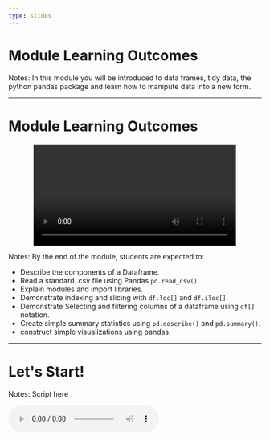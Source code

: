 ```yaml
---
type: slides
---
```


# Module Learning Outcomes

Notes: In this module you will be introduced to data frames, tidy data, the python pandas package and learn how to manipute data into a new form.

---

# Module Learning Outcomes

<html>
<video style="display:block; margin: 0 auto;" width="80%" height="auto" controls >
  <source src="sample_video.mp4" type="video/mp4">
Your browser does not support the video tag.
</video></html>

Notes:
By the end of the module, students are expected to:
- Describe the components of a Dataframe.
- Read a standard .csv file using Pandas `pd.read_csv()`.
- Explain modules and import libraries.
- Demonstrate indexing and slicing with `df.loc[]` and `df.iloc[]`.
- Demonstrate Selecting and filtering columns of a dataframe using `df[]` notation.
- Create simple summary statistics using `pd.describe()` and `pd.summary()`.
- construct simple visualizations using pandas.

---

# Let's Start!

Notes: Script here
<html>
<audio controls >
  <source src="placeholder_audio.mp3" />
</audio></html>
